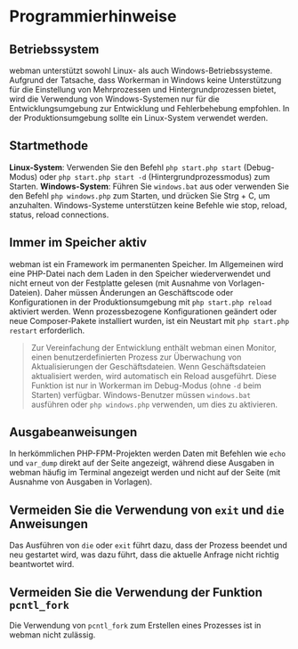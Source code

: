 # Programmierhinweise

## Betriebssystem
webman unterstützt sowohl Linux- als auch Windows-Betriebssysteme. Aufgrund der Tatsache, dass Workerman in Windows keine Unterstützung für die Einstellung von Mehrprozessen und Hintergrundprozessen bietet, wird die Verwendung von Windows-Systemen nur für die Entwicklungsumgebung zur Entwicklung und Fehlerbehebung empfohlen. In der Produktionsumgebung sollte ein Linux-System verwendet werden.

## Startmethode
**Linux-System**: Verwenden Sie den Befehl `php start.php start` (Debug-Modus) oder `php start.php start -d` (Hintergrundprozessmodus) zum Starten.
**Windows-System**: Führen Sie `windows.bat` aus oder verwenden Sie den Befehl `php windows.php` zum Starten, und drücken Sie Strg + C, um anzuhalten. Windows-Systeme unterstützen keine Befehle wie stop, reload, status, reload connections.

## Immer im Speicher aktiv
webman ist ein Framework im permanenten Speicher. Im Allgemeinen wird eine PHP-Datei nach dem Laden in den Speicher wiederverwendet und nicht erneut von der Festplatte gelesen (mit Ausnahme von Vorlagen-Dateien). Daher müssen Änderungen an Geschäftscode oder Konfigurationen in der Produktionsumgebung mit `php start.php reload` aktiviert werden. Wenn prozessbezogene Konfigurationen geändert oder neue Composer-Pakete installiert wurden, ist ein Neustart mit `php start.php restart` erforderlich.

> Zur Vereinfachung der Entwicklung enthält webman einen Monitor, einen benutzerdefinierten Prozess zur Überwachung von Aktualisierungen der Geschäftsdateien. Wenn Geschäftsdateien aktualisiert werden, wird automatisch ein Reload ausgeführt. Diese Funktion ist nur in Workerman im Debug-Modus (ohne `-d` beim Starten) verfügbar. Windows-Benutzer müssen `windows.bat` ausführen oder `php windows.php` verwenden, um dies zu aktivieren.

## Ausgabeanweisungen
In herkömmlichen PHP-FPM-Projekten werden Daten mit Befehlen wie `echo` und `var_dump` direkt auf der Seite angezeigt, während diese Ausgaben in webman häufig im Terminal angezeigt werden und nicht auf der Seite (mit Ausnahme von Ausgaben in Vorlagen).

## Vermeiden Sie die Verwendung von `exit` und `die` Anweisungen
Das Ausführen von `die` oder `exit` führt dazu, dass der Prozess beendet und neu gestartet wird, was dazu führt, dass die aktuelle Anfrage nicht richtig beantwortet wird.

## Vermeiden Sie die Verwendung der Funktion `pcntl_fork`
Die Verwendung von `pcntl_fork` zum Erstellen eines Prozesses ist in webman nicht zulässig.

